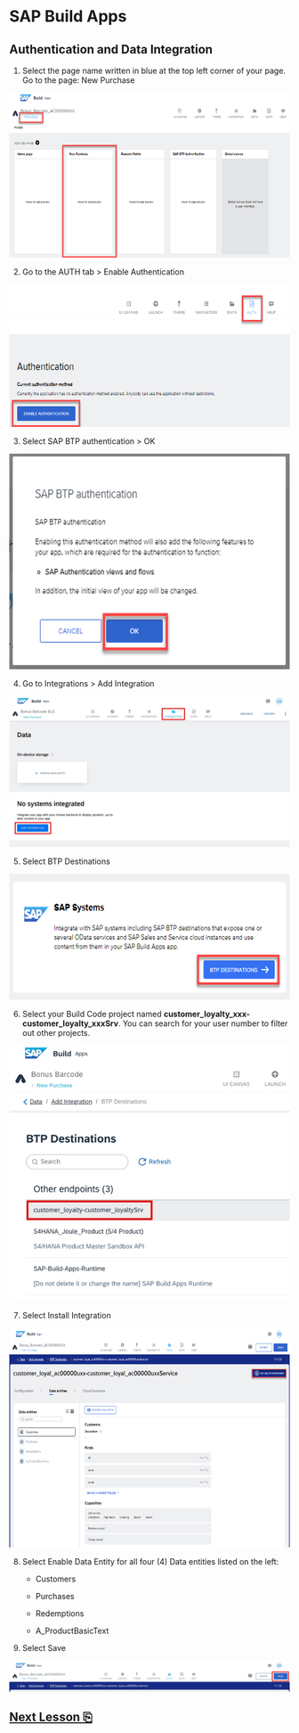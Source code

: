 # SAP Build Apps

## Authentication and Data Integration

1.  Select the page name written in blue at the top left corner of your
    page. Go to the page: New Purchase

<img src="images/image1.png"
style="width:6.5in;height:3.08333in" />

2.  Go to the AUTH tab \> Enable Authentication

<img src="images/image2.png"
style="width:6.5in;height:2.66667in" />

3.  Select SAP BTP authentication \> OK

<img src="images/image3.png"
style="width:6.5in;height:4.03125in" />

4.  Go to Integrations \> Add Integration

<img src="images/image4.jpg" />

5.  Select BTP Destinations

<img src="images/image5.png"
style="width:6.5in;height:2.35417in" />

6.  Select your Build Code project named **customer_loyalty_xxx-customer_loyalty_xxxSrv**. You can search for your user number to filter out other projects.

<img src="images/image6.jpg" />

7.  Select Install Integration

<img src="images/image7.png" style="width:6.5in;height:4.11042in" />

8.  Select Enable Data Entity for all four (4) Data entities listed on
    the left:

    - Customers

    - Purchases

    - Redemptions

    - A_ProductBasicText

9.  Select Save

<img src="images/image9.jpg" />

## [Next Lesson ⎘](../ex3.3/)
